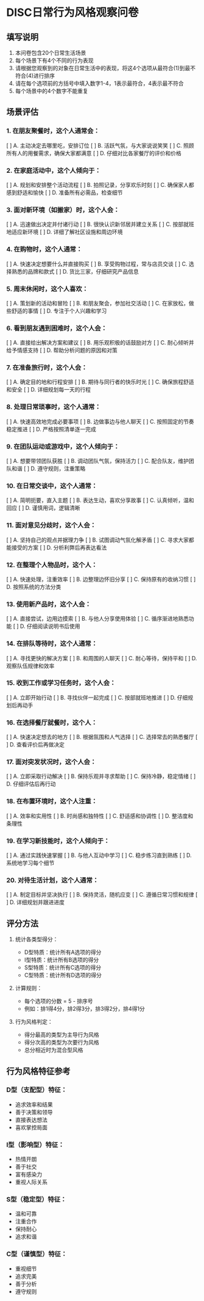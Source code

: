 # DISC日常行为风格观察问卷

## 填写说明
1. 本问卷包含20个日常生活场景
2. 每个场景下有4个不同的行为表现
3. 请根据您观察到的对象在日常生活中的表现，将这4个选项从最符合(1)到最不符合(4)进行排序
4. 请在每个选项前的方括号中填入数字1-4，1表示最符合，4表示最不符合
5. 每个场景中的4个数字不能重复

## 场景评估

### 1. 在朋友聚餐时，这个人通常会：
[ ] A. 主动决定去哪里吃，安排订位
[ ] B. 活跃气氛，与大家说说笑笑
[ ] C. 照顾所有人的用餐需求，确保大家都满意
[ ] D. 仔细对比各家餐厅的评价和价格

### 2. 在家庭活动中，这个人倾向于：
[ ] A. 规划和安排整个活动流程
[ ] B. 拍照记录，分享欢乐时刻
[ ] C. 确保家人都感到舒适和愉快
[ ] D. 准备所有必需品，检查细节

### 3. 面对新环境（如搬家）时，这个人会：
[ ] A. 迅速做出决定并付诸行动
[ ] B. 很快认识新邻居并建立关系
[ ] C. 按部就班地适应新环境
[ ] D. 详细了解社区设施和周边环境

### 4. 在购物时，这个人通常：
[ ] A. 快速决定想要什么并直接购买
[ ] B. 享受购物过程，常与店员交谈
[ ] C. 选择熟悉的品牌和款式
[ ] D. 货比三家，仔细研究产品信息

### 5. 周末休闲时，这个人喜欢：
[ ] A. 策划新的活动和冒险
[ ] B. 和朋友聚会，参加社交活动
[ ] C. 在家放松，做些舒适的事情
[ ] D. 专注于个人兴趣和学习

### 6. 看到朋友遇到困难时，这个人会：
[ ] A. 直接给出解决方案和建议
[ ] B. 用乐观积极的话鼓励对方
[ ] C. 耐心倾听并给予情感支持
[ ] D. 帮助分析问题的原因和对策

### 7. 在准备旅行时，这个人会：
[ ] A. 确定目的地和行程安排
[ ] B. 期待与同行者的快乐时光
[ ] C. 确保旅程舒适和安全
[ ] D. 详细规划每一天的行程

### 8. 处理日常琐事时，这个人通常：
[ ] A. 快速高效地完成必要事项
[ ] B. 边做事边与他人聊天
[ ] C. 按照固定的节奏稳定推进
[ ] D. 严格按照清单逐一完成

### 9. 在团队运动或游戏中，这个人倾向于：
[ ] A. 想要带领团队获胜
[ ] B. 调动团队气氛，保持活力
[ ] C. 配合队友，维护团队和谐
[ ] D. 遵守规则，注重策略

### 10. 在日常交谈中，这个人通常：
[ ] A. 简明扼要，直入主题
[ ] B. 表达生动，喜欢分享故事
[ ] C. 认真倾听，温和回应
[ ] D. 谨慎用词，逻辑清晰

### 11. 面对意见分歧时，这个人会：
[ ] A. 坚持自己的观点并据理力争
[ ] B. 试图调动气氛化解矛盾
[ ] C. 寻求大家都能接受的方案
[ ] D. 分析利弊后再表达看法

### 12. 在整理个人物品时，这个人：
[ ] A. 快速处理，注重效率
[ ] B. 边整理边怀旧分享
[ ] C. 保持原有的收纳习惯
[ ] D. 按照系统的方法分类

### 13. 使用新产品时，这个人会：
[ ] A. 直接尝试，边用边摸索
[ ] B. 与他人分享使用体验
[ ] C. 循序渐进地熟悉功能
[ ] D. 仔细阅读说明书后使用

### 14. 在排队等待时，这个人通常：
[ ] A. 寻找更快的解决方案
[ ] B. 和周围的人聊天
[ ] C. 耐心等待，保持平和
[ ] D. 观察队伍规律和效率

### 15. 收到工作或学习任务时，这个人会：
[ ] A. 立即开始行动
[ ] B. 寻找伙伴一起完成
[ ] C. 按部就班地推进
[ ] D. 仔细规划后再动手

### 16. 在选择餐厅就餐时，这个人：
[ ] A. 快速决定想去的地方
[ ] B. 根据氛围和人气选择
[ ] C. 选择常去的熟悉餐厅
[ ] D. 查看评价后再做决定

### 17. 面对突发状况时，这个人会：
[ ] A. 立即采取行动解决
[ ] B. 保持乐观并寻求帮助
[ ] C. 保持冷静，稳定情绪
[ ] D. 仔细评估后再行动

### 18. 在布置环境时，这个人注重：
[ ] A. 效率和实用性
[ ] B. 时尚感和独特性
[ ] C. 舒适感和协调性
[ ] D. 整洁度和条理性

### 19. 在学习新技能时，这个人倾向于：
[ ] A. 通过实践快速掌握
[ ] B. 与他人互动中学习
[ ] C. 稳步练习直到熟练
[ ] D. 系统地学习每个细节

### 20. 对待生活计划，这个人通常：
[ ] A. 制定目标并坚决执行
[ ] B. 保持灵活，随机应变
[ ] C. 遵循日常习惯和规律
[ ] D. 详细规划并跟进进度

## 评分方法

1. 统计各类型得分：
   - D型特质：统计所有A选项的得分
   - I型特质：统计所有B选项的得分
   - S型特质：统计所有C选项的得分
   - C型特质：统计所有D选项的得分

2. 计算规则：
   - 每个选项的分数 = 5 - 排序号
   - 例如：排1得4分，排2得3分，排3得2分，排4得1分

3. 行为风格判定：
   - 得分最高的类型为主导行为风格
   - 得分次高的类型为次要行为风格
   - 总分相近时为混合型风格

## 行为风格特征参考

### D型（支配型）特征：
- 追求效率和结果
- 善于决策和领导
- 直接表达想法
- 喜欢掌控局面

### I型（影响型）特征：
- 热情开朗
- 善于社交
- 富有感染力
- 重视人际关系

### S型（稳定型）特征：
- 温和可靠
- 注重合作
- 保持耐心
- 追求和谐

### C型（谨慎型）特征：
- 重视细节
- 追求完美
- 善于分析
- 遵守规则
